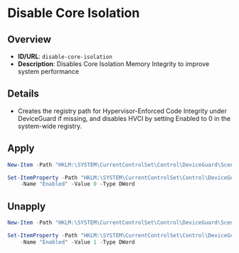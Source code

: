 # Disable Core Isolation

## Overview
- **ID/URL**: `disable-core-isolation`
- **Description**: Disables Core Isolation Memory Integrity to improve system performance



## Details

- Creates the registry path for Hypervisor-Enforced Code Integrity under DeviceGuard if missing, and disables HVCI by setting Enabled to 0 in the system-wide registry.





## Apply

```powershell
New-Item -Path "HKLM:\SYSTEM\CurrentControlSet\Control\DeviceGuard\Scenarios\HypervisorEnforcedCodeIntegrity" -Force | Out-Null

Set-ItemProperty -Path "HKLM:\SYSTEM\CurrentControlSet\Control\DeviceGuard\Scenarios\HypervisorEnforcedCodeIntegrity" `
    -Name "Enabled" -Value 0 -Type DWord

```

## Unapply

```powershell
New-Item -Path "HKLM:\SYSTEM\CurrentControlSet\Control\DeviceGuard\Scenarios\HypervisorEnforcedCodeIntegrity" -Force | Out-Null

Set-ItemProperty -Path "HKLM:\SYSTEM\CurrentControlSet\Control\DeviceGuard\Scenarios\HypervisorEnforcedCodeIntegrity" `
    -Name "Enabled" -Value 1 -Type DWord

```

